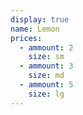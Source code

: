 ```yaml
---
display: true
name: Lemon
prices:
  - ammount: 2
    size: sm
  - ammount: 3
    size: md
  - ammount: 5
    size: lg
---
```

